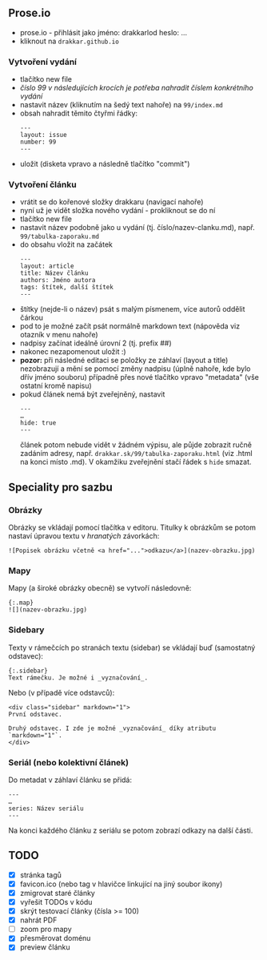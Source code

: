 
## Prose.io

- prose.io - přihlásit jako jméno: drakkarlod heslo: ...
- kliknout na `drakkar.github.io`

### Vytvoření vydání

- tlačítko new file
- _číslo 99 v následujících krocích je potřeba nahradit číslem konkrétního vydání_
- nastavit název (kliknutím na šedý text nahoře) na `99/index.md`
- obsah nahradit těmito čtyřmi řádky:
    ```
    ---
    layout: issue
    number: 99
    ---
    ```
- uložit (disketa vpravo a následně tlačítko "commit")

### Vytvoření článku

- vrátit se do kořenové složky drakkaru (navigací nahoře)
- nyní už je vidět složka nového vydání - prokliknout se do ní
- tlačítko new file
- nastavit název podobně jako u vydání (tj. číslo/nazev-clanku.md), např. `99/tabulka-zaporaku.md`
- do obsahu vložit na začátek
    ```
    ---
    layout: article
    title: Název článku
    authors: Jméno autora
    tags: štítek, další štítek
    ---
    ```
- štítky (nejde-li o název) psát s malým písmenem, více autorů oddělit čárkou
- pod to je možné začít psát normálně markdown text (nápověda viz otazník v menu nahoře)
- nadpisy začínat ideálně úrovní 2 (tj. prefix ##)
- nakonec nezapomenout uložit :)
- __pozor:__ při následné editaci se položky ze záhlaví (layout a title) nezobrazují a mění se pomocí změny nadpisu (úplně nahoře, kde bylo dřív jméno souboru) případně přes nové tlačítko vpravo "metadata" (vše ostatní kromě napisu)
- pokud článek nemá být zveřejněný, nastavit
    ```
    ---
    …
    hide: true
    ---
    ```
    článek potom nebude vidět v žádném výpisu, ale půjde zobrazit ručně zadáním adresy, např. `drakkar.sk/99/tabulka-zaporaku.html` (viz .html na konci místo .md). V okamžiku zveřejnění stačí řádek s `hide` smazat.

## Speciality pro sazbu

### Obrázky

Obrázky se vkládají pomocí tlačítka v editoru. Titulky k obrázkům se potom nastaví úpravou textu v _hranatých_ závorkách:

    ![Popisek obrázku včetně <a href="...">odkazu</a>](nazev-obrazku.jpg)

### Mapy

Mapy (a široké obrázky obecně) se vytvoří následovně:

    {:.map}
    ![](nazev-obrazku.jpg)

### Sidebary

Texty v rámečcích po stranách textu (sidebar) se vkládají buď (samostatný odstavec):

    {:.sidebar}
    Text rámečku. Je možné i _vyznačování_.

Nebo (v případě více odstavců):

    <div class="sidebar" markdown="1">
    První odstavec.

    Druhý odstavec. I zde je možné _vyznačování_ díky atributu `markdown="1"`.
    </div>

### Seriál (nebo kolektivní článek)

Do metadat v záhlaví článku se přidá:

    ---
    …
    series: Název seriálu
    ---

Na konci každého článku z seriálu se potom zobrazí odkazy na další části.

## TODO

- [x] stránka tagů
- [x] favicon.ico (nebo tag v hlavičce linkující na jiný soubor ikony)
- [x] zmigrovat staré články
- [x] vyřešit TODOs v kódu
- [x] skrýt testovací články (čísla >= 100)
- [x] nahrát PDF
- [ ] zoom pro mapy
- [x] přesměrovat doménu
- [x] preview článku
